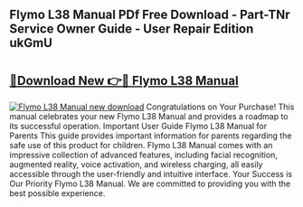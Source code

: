 ## Flymo L38 Manual PDf Free Download - Part-TNr Service Owner Guide - User Repair Edition ukGmU

# <h2><a href="http://bc89962.oget.top/?id=Flymo+L38+Manual">🔗Download New 👉🔴 Flymo L38 Manual</a></h2>

[![Flymo L38 Manual new download](https://i.imgur.com/5g1atiW.png)](http://bc89962.oget.top/?id=Flymo+L38+Manual)
Congratulations on Your Purchase! This manual celebrates your new Flymo L38 Manual and provides a roadmap to its successful operation. Important User Guide Flymo L38 Manual for Parents This guide provides important information for parents regarding the safe use of this product for children. Flymo L38 Manual comes with an impressive collection of advanced features, including facial recognition, augmented reality, voice activation, and wireless charging, all easily accessible through the user-friendly and intuitive interface. Your Success is Our Priority Flymo L38 Manual. We are committed to providing you with the best possible experience.
